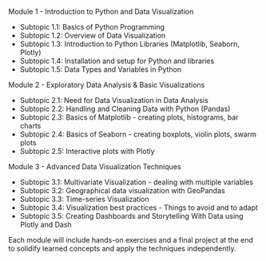 Module 1 - Introduction to Python and Data Visualization 
- Subtopic 1.1: Basics of Python Programming
- Subtopic 1.2: Overview of Data Visualization 
- Subtopic 1.3: Introduction to Python Libraries (Matplotlib, Seaborn, Plotly)
- Subtopic 1.4: Installation and setup for Python and libraries
- Subtopic 1.5: Data Types and Variables in Python

Module 2 - Exploratory Data Analysis & Basic Visualizations
- Subtopic 2.1: Need for Data Visualization in Data Analysis
- Subtopic 2.2: Handling and Cleaning Data with Python (Pandas)
- Subtopic 2.3: Basics of Matplotlib - creating plots, histograms, bar charts
- Subtopic 2.4: Basics of Seaborn -  creating boxplots, violin plots, swarm plots
- Subtopic 2.5: Interactive plots with Plotly

Module 3 - Advanced Data Visualization Techniques
- Subtopic 3.1: Multivariate Visualization - dealing with multiple variables
- Subtopic 3.2: Geographical data visualization with GeoPandas
- Subtopic 3.3: Time-series Visualization
- Subtopic 3.4: Visualization best practices - Things to avoid and to adapt
- Subtopic 3.5: Creating Dashboards and Storytelling With Data using Plotly and Dash

Each module will include hands-on exercises and a final project at the end to solidify learned concepts and apply the techniques independently.